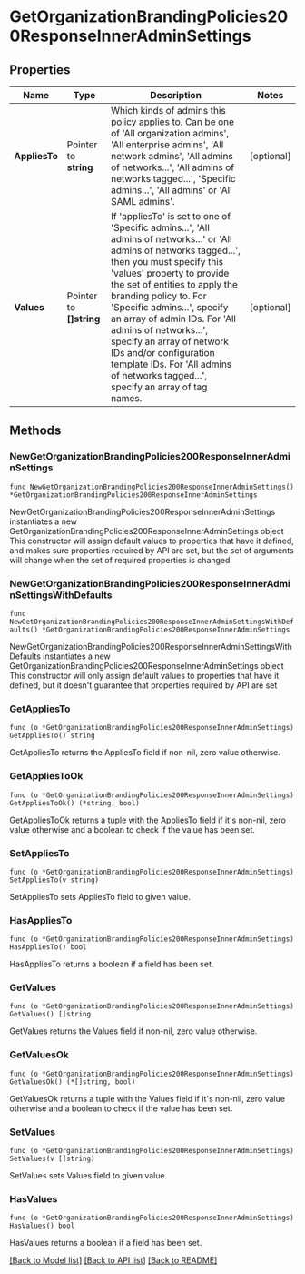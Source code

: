 # GetOrganizationBrandingPolicies200ResponseInnerAdminSettings

## Properties

Name | Type | Description | Notes
------------ | ------------- | ------------- | -------------
**AppliesTo** | Pointer to **string** | Which kinds of admins this policy applies to. Can be one of &#39;All organization admins&#39;, &#39;All enterprise admins&#39;, &#39;All network admins&#39;, &#39;All admins of networks...&#39;, &#39;All admins of networks tagged...&#39;, &#39;Specific admins...&#39;, &#39;All admins&#39; or &#39;All SAML admins&#39;. | [optional] 
**Values** | Pointer to **[]string** |       If &#39;appliesTo&#39; is set to one of &#39;Specific admins...&#39;, &#39;All admins of networks...&#39; or &#39;All admins of networks tagged...&#39;, then you must specify this &#39;values&#39; property to provide the set of       entities to apply the branding policy to. For &#39;Specific admins...&#39;, specify an array of admin IDs. For &#39;All admins of       networks...&#39;, specify an array of network IDs and/or configuration template IDs. For &#39;All admins of networks tagged...&#39;,       specify an array of tag names.  | [optional] 

## Methods

### NewGetOrganizationBrandingPolicies200ResponseInnerAdminSettings

`func NewGetOrganizationBrandingPolicies200ResponseInnerAdminSettings() *GetOrganizationBrandingPolicies200ResponseInnerAdminSettings`

NewGetOrganizationBrandingPolicies200ResponseInnerAdminSettings instantiates a new GetOrganizationBrandingPolicies200ResponseInnerAdminSettings object
This constructor will assign default values to properties that have it defined,
and makes sure properties required by API are set, but the set of arguments
will change when the set of required properties is changed

### NewGetOrganizationBrandingPolicies200ResponseInnerAdminSettingsWithDefaults

`func NewGetOrganizationBrandingPolicies200ResponseInnerAdminSettingsWithDefaults() *GetOrganizationBrandingPolicies200ResponseInnerAdminSettings`

NewGetOrganizationBrandingPolicies200ResponseInnerAdminSettingsWithDefaults instantiates a new GetOrganizationBrandingPolicies200ResponseInnerAdminSettings object
This constructor will only assign default values to properties that have it defined,
but it doesn't guarantee that properties required by API are set

### GetAppliesTo

`func (o *GetOrganizationBrandingPolicies200ResponseInnerAdminSettings) GetAppliesTo() string`

GetAppliesTo returns the AppliesTo field if non-nil, zero value otherwise.

### GetAppliesToOk

`func (o *GetOrganizationBrandingPolicies200ResponseInnerAdminSettings) GetAppliesToOk() (*string, bool)`

GetAppliesToOk returns a tuple with the AppliesTo field if it's non-nil, zero value otherwise
and a boolean to check if the value has been set.

### SetAppliesTo

`func (o *GetOrganizationBrandingPolicies200ResponseInnerAdminSettings) SetAppliesTo(v string)`

SetAppliesTo sets AppliesTo field to given value.

### HasAppliesTo

`func (o *GetOrganizationBrandingPolicies200ResponseInnerAdminSettings) HasAppliesTo() bool`

HasAppliesTo returns a boolean if a field has been set.

### GetValues

`func (o *GetOrganizationBrandingPolicies200ResponseInnerAdminSettings) GetValues() []string`

GetValues returns the Values field if non-nil, zero value otherwise.

### GetValuesOk

`func (o *GetOrganizationBrandingPolicies200ResponseInnerAdminSettings) GetValuesOk() (*[]string, bool)`

GetValuesOk returns a tuple with the Values field if it's non-nil, zero value otherwise
and a boolean to check if the value has been set.

### SetValues

`func (o *GetOrganizationBrandingPolicies200ResponseInnerAdminSettings) SetValues(v []string)`

SetValues sets Values field to given value.

### HasValues

`func (o *GetOrganizationBrandingPolicies200ResponseInnerAdminSettings) HasValues() bool`

HasValues returns a boolean if a field has been set.


[[Back to Model list]](../README.md#documentation-for-models) [[Back to API list]](../README.md#documentation-for-api-endpoints) [[Back to README]](../README.md)


